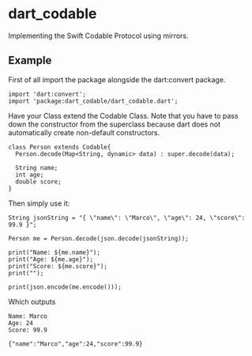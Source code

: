 # dart_codable

Implementing the Swift Codable Protocol using mirrors.

## Example
First of all import the package alongside the dart:convert package.

    import 'dart:convert';
    import 'package:dart_codable/dart_codable.dart';


Have your Class extend the Codable Class. Note that you have to pass down the constructor from the superclass because dart does not automatically create non-default constructors.

    class Person extends Codable{
      Person.decode(Map<String, dynamic> data) : super.decode(data);

      String name;
      int age;
      double score;
    }

Then simply use it:

    String jsonString = "{ \"name\": \"Marco\", \"age\": 24, \"score\": 99.9 }";

    Person me = Person.decode(json.decode(jsonString));

    print("Name: ${me.name}");
    print("Age: ${me.age}");
    print("Score: ${me.score}");
    print("");

    print(json.encode(me.encode()));

Which outputs 

    Name: Marco
    Age: 24
    Score: 99.9

    {"name":"Marco","age":24,"score":99.9}
